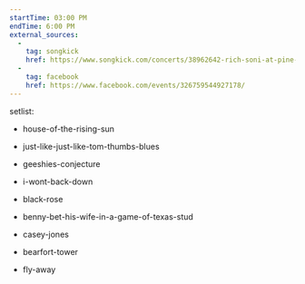 ```yaml
---
startTime: 03:00 PM
endTime: 6:00 PM
external_sources:
  -
    tag: songkick
    href: https://www.songkick.com/concerts/38962642-rich-soni-at-pine-island-brewing
  -
    tag: facebook
    href: https://www.facebook.com/events/326759544927178/
---
```


setlist:

- house-of-the-rising-sun
- just-like-just-like-tom-thumbs-blues
- geeshies-conjecture
- i-wont-back-down
- black-rose
- benny-bet-his-wife-in-a-game-of-texas-stud

- casey-jones
- bearfort-tower
- fly-away
